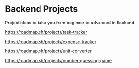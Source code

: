 # Backend Projects
Project ideas to take you from beginner to advanced in Backend

https://roadmap.sh/projects/task-tracker

https://roadmap.sh/projects/expense-tracker

https://roadmap.sh/projects/unit-converter

https://roadmap.sh/projects/number-guessing-game
